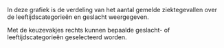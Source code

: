 In deze grafiek is de verdeling van het aantal gemelde ziektegevallen over de leeftijdscategorieën en geslacht weergegeven.

Met de keuzevakjes rechts kunnen bepaalde geslacht- of leeftijdscategorieën geselecteerd worden.
